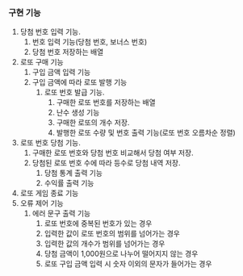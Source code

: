 ### 구현 기능

1. 당첨 번호 입력 기능.
   1. 번호 입력 기능(당첨 번호, 보너스 번호)
   2. 당첨 번호 저장하는 배열
2. 로또 구매 기능
   1. 구입 금액 입력 기능
   2. 구입 금액에 따라 로또 발행 기능
      1. 로또 번호 발급 기능.
         1. 구매한 로또 번호를 저장하는 배열
         2. 난수 생성 기능
         3. 구매한 로또의 개수 저장.
         4. 발행한 로또 수량 및 번호 출력 기능(로또 번호 오름차순 정렬)
3. 로또 번호 당첨 기능.
   1. 구매한 로또 번호와 당첨 번호 비교해서 당첨 여부 저장.
   2. 당첨된 로또 번호 수에 따라 등수로 당첨 내역 저장.
      1. 당첨 통계 출력 기능
      2. 수익률 출력 기능
4. 로또 게임 종료 기능
5. 오류 제어 기능
   1. 에러 문구 출력 기능
      1. 로또 번호에 중복된 번호가 있는 경우
      2. 입력한 값이 로또 번호의 범위를 넘어가는 경우
      3. 입력한 값의 개수가 범위를 넘어가는 경우
      4. 당첨 금액이 1,000원으로 나누어 떨어지지 않는 경우
      5. 로또 구입 금액 입력 시 숫자 이외의 문자가 들어가는 경우
